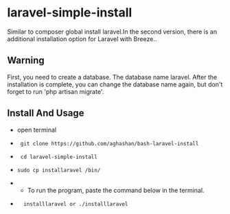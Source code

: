 # laravel-simple-install
Similar to composer global install laravel.In the second version, there is an additional installation option for Laravel with Breeze..
## Warning
First, you need to create a database. The database name laravel. After the installation is complete, you can change the database name again, but don't forget to run 'php artisan migrate'. 
## Install And Usage
- open terminal
- ```
   git clone https://github.com/aghashan/bash-laravel-install
  ```
- ```
   cd laravel-simple-install
   ```
- ```
  sudo cp installaravel /bin/
  ```
- - To run the program, paste the command below in the terminal. 
- ```
    installlaravel or ./installlaravel
    ``` 
